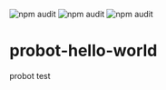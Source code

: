 ![npm audit](https://img.shields.io/badge/npm_audit-moderate:13-CA6F1E)
![npm audit](https://img.shields.io/badge/npm_audit-high:11-darkred)
![npm audit](https://img.shields.io/badge/npm_audit-critical:4-darkred)
# probot-hello-world
probot test
